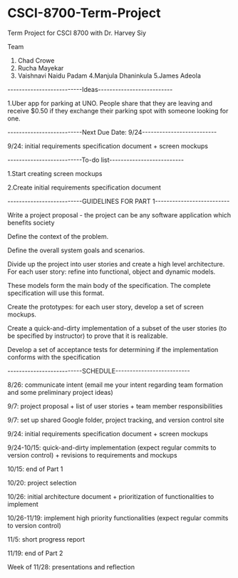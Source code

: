 # CSCI-8700-Term-Project
Term Project for CSCI 8700 with Dr. Harvey Siy

Team
1. Chad Crowe
2. Rucha Mayekar
3. Vaishnavi Naidu Padam
4.Manjula Dhaninkula
5.James Adeola

--------------------------Ideas--------------------------

1.Uber app for parking at UNO. People share that they are leaving and receive $0.50 if they exchange their parking spot with someone looking for one.
   
--------------------------Next Due Date: 9/24--------------------------

9/24: initial requirements specification document + screen mockups

--------------------------To-do list--------------------------

   1.Start creating screen mockups
   
   2.Create initial requirements specification document


--------------------------GUIDELINES FOR PART 1--------------------------

Write a project proposal - the project can be any software application which benefits society

Define the context of the problem.

Define the overall system goals and scenarios.

Divide up the project into user stories and create a high level architecture. For each user story: refine into functional, object and dynamic models.

These models form the main body of the specification. The complete specification will use this format.

Create the prototypes: for each user story, develop a set of screen mockups.

Create a quick-and-dirty implementation of a subset of the user stories (to be specified by instructor) to prove that it is realizable.

Develop a set of acceptance tests for determining if the implementation conforms with the specification



--------------------------SCHEDULE--------------------------

8/26: communicate intent (email me your intent regarding team formation and some preliminary project ideas)

9/7: project proposal + list of user stories + team member responsibilities

9/7: set up shared Google folder, project tracking, and version control site

9/24: initial requirements specification document + screen mockups

9/24-10/15: quick-and-dirty implementation (expect regular commits to version control) + revisions to requirements and mockups

10/15: end of Part 1

10/20: project selection

10/26: initial architecture document + prioritization of functionalities to implement

10/26-11/19: implement high priority functionalities (expect regular commits to version control)

11/5: short progress report

11/19: end of Part 2

Week of 11/28: presentations and reflection
